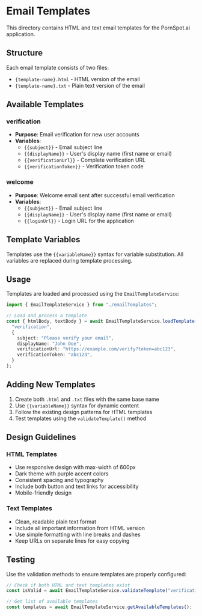 # Email Templates

This directory contains HTML and text email templates for the PornSpot.ai application.

## Structure

Each email template consists of two files:

- `{template-name}.html` - HTML version of the email
- `{template-name}.txt` - Plain text version of the email

## Available Templates

### verification

- **Purpose**: Email verification for new user accounts
- **Variables**:
  - `{{subject}}` - Email subject line
  - `{{displayName}}` - User's display name (first name or email)
  - `{{verificationUrl}}` - Complete verification URL
  - `{{verificationToken}}` - Verification token code

### welcome

- **Purpose**: Welcome email sent after successful email verification
- **Variables**:
  - `{{subject}}` - Email subject line
  - `{{displayName}}` - User's display name (first name or email)
  - `{{loginUrl}}` - Login URL for the application

## Template Variables

Templates use the `{{variableName}}` syntax for variable substitution. All variables are replaced during template processing.

## Usage

Templates are loaded and processed using the `EmailTemplateService`:

```typescript
import { EmailTemplateService } from "./emailTemplates";

// Load and process a template
const { htmlBody, textBody } = await EmailTemplateService.loadTemplate(
  "verification",
  {
    subject: "Please verify your email",
    displayName: "John Doe",
    verificationUrl: "https://example.com/verify?token=abc123",
    verificationToken: "abc123",
  }
);
```

## Adding New Templates

1. Create both `.html` and `.txt` files with the same base name
2. Use `{{variableName}}` syntax for dynamic content
3. Follow the existing design patterns for HTML templates
4. Test templates using the `validateTemplate()` method

## Design Guidelines

### HTML Templates

- Use responsive design with max-width of 600px
- Dark theme with purple accent colors
- Consistent spacing and typography
- Include both button and text links for accessibility
- Mobile-friendly design

### Text Templates

- Clean, readable plain text format
- Include all important information from HTML version
- Use simple formatting with line breaks and dashes
- Keep URLs on separate lines for easy copying

## Testing

Use the validation methods to ensure templates are properly configured:

```typescript
// Check if both HTML and text templates exist
const isValid = await EmailTemplateService.validateTemplate("verification");

// Get list of available templates
const templates = await EmailTemplateService.getAvailableTemplates();
```
